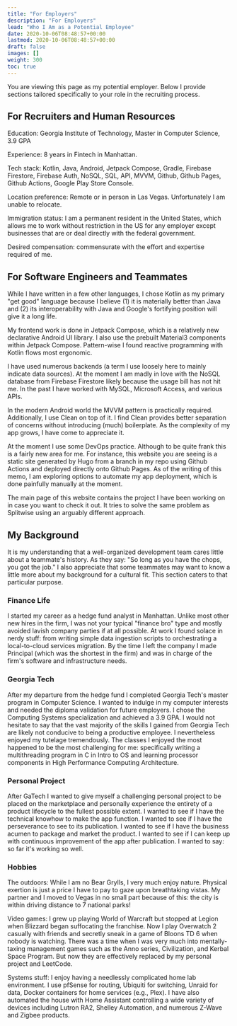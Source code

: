 ```yaml
---
title: "For Employers"
description: "For Employers"
lead: "Who I Am as a Potential Employee"
date: 2020-10-06T08:48:57+00:00
lastmod: 2020-10-06T08:48:57+00:00
draft: false
images: []
weight: 300
toc: true
---
```


You are viewing this page as my potential employer. Below I provide sections tailored specifically to your role in the recruiting process.

## For Recruiters and Human Resources

Education: Georgia Institute of Technology, Master in Computer Science, 3.9 GPA

Experience: 8 years in Fintech in Manhattan.

Tech stack: Kotlin, Java, Android, Jetpack Compose, Gradle, Firebase Firestore, Firebase Auth, NoSQL, SQL, API, MVVM, Github, Github Pages, Github Actions, Google Play Store Console.

Location preference: Remote or in person in Las Vegas. Unfortunately I am unable to relocate.

Immigration status: I am a permanent resident in the United States, which allows me to work without restriction in the US for any employer except businesses that are or deal directly with the federal government.

Desired compensation: commensurate with the effort and expertise required of me.

## For Software Engineers and Teammates

While I have written in a few other languages, I chose Kotlin as my primary "get good" language because I believe (1) it is materially better than Java and (2) its interoperability with Java and Google's fortifying position will give it a long life.

My frontend work is done in Jetpack Compose, which is a relatively new declarative Android UI library. I also use the prebuilt Material3 components within Jetpack Compose. Pattern-wise I found reactive programming with Kotlin flows most ergonomic.

I have used numerous backends (a term I use loosely here to mainly indicate data sources). At the moment I am madly in love with the NoSQL database from Firebase Firestore likely because the usage bill has not hit me. In the past I have worked with MySQL, Microsoft Access, and various APIs.

In the modern Android world the MVVM pattern is practically required. Additionally, I use Clean on top of it. I find Clean provides better separation of concerns without introducing (much) boilerplate. As the complexity of my app grows, I have come to appreciate it.

At the moment I use some DevOps practice. Although to be quite frank this is a fairly new area for me. For instance, this website you are seeing is a static site generated by Hugo from a branch in my repo using Github Actions and deployed directly onto Github Pages. As of the writing of this memo, I am exploring options to automate my app deployment, which is done painfully manually at the moment.

The main page of this website contains the project I have been working on in case you want to check it out. It tries to solve the same problem as Splitwise using an arguably different approach.

## My Background

It is my understanding that a well-organized development team cares little about a teammate's history. As they say: "So long as you have the chops, you got the job." I also appreciate that some teammates may want to know a little more about my background for a cultural fit. This section caters to that particular purpose.

### Finance Life

I started my career as a hedge fund analyst in Manhattan. Unlike most other new hires in the firm, I was not your typical "finance bro" type and mostly avoided lavish company parties if at all possible. At work I found solace in nerdy stuff: from writing simple data ingestion scripts to orchestrating a local-to-cloud services migration. By the time I left the company I made Principal (which was the shortest in the firm) and was in charge of the firm's software and infrastructure needs.

### Georgia Tech

After my departure from the hedge fund I completed Georgia Tech's master program in Computer Science. I wanted to indulge in my computer interests and needed the diploma validation for future employers. I chose the Computing Systems specialization and achieved a 3.9 GPA. I would not hesitate to say that the vast majority of the skills I gained from Georgia Tech are likely not conducive to being a productive employee. I nevertheless enjoyed my tutelage tremendously. The classes I enjoyed the most happened to be the most challenging for me: specifically writing a multithreading program in C in Intro to OS and learning processor components in High Performance Computing Architecture.

### Personal Project

After GaTech I wanted to give myself a challenging personal project to be placed on the marketplace and personally experience the entirety of a product lifecycle to the fullest possible extent. I wanted to see if I have the technical knowhow to make the app function. I wanted to see if I have the perseverance to see to its publication. I wanted to see if I have the business acumen to package and market the product. I wanted to see if I can keep up with continuous improvement of the app after publication. I wanted to say: so far it's working so well.

### Hobbies

The outdoors: While I am no Bear Grylls, I very much enjoy nature. Physical exertion is just a price I have to pay to gaze upon breathtaking vistas. My partner and I moved to Vegas in no small part because of this: the city is within driving distance to 7 national parks!

Video games: I grew up playing World of Warcraft but stopped at Legion when Blizzard began suffocating the franchise. Now I play Overwatch 2 casually with friends and secretly sneak in a game of Bloons TD 6 when nobody is watching. There was a time when I was very much into mentally-taxing management games such as the Anno series, Civilization, and Kerbal Space Program. But now they are effectively replaced by my personal project and LeetCode.

Systems stuff: I enjoy having a needlessly complicated home lab environment. I use pfSense for routing, Ubiquiti for switching, Unraid for data, Docker containers for home services (e.g., Plex). I have also automated the house with Home Assistant controlling a wide variety of devices including Lutron RA2, Shelley Automation, and numerous Z-Wave and Zigbee products.
